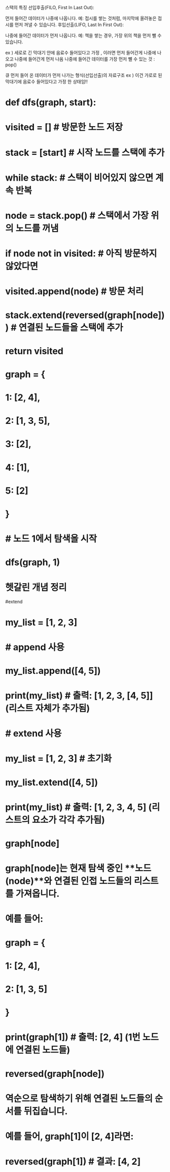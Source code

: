 스택의 특징
선입후출(FILO, First In Last Out):

먼저 들어간 데이터가 나중에 나옵니다.
예: 접시를 쌓는 것처럼, 마지막에 올려놓은 접시를 먼저 꺼낼 수 있습니다.
후입선출(LIFO, Last In First Out):

나중에 들어간 데이터가 먼저 나옵니다.
예: 책을 쌓는 경우, 가장 위의 책을 먼저 뺄 수 있습니다.

ex ) 세로로 긴 막대기 안에 음료수 들어있다고 가정 , 이러면 먼저 들어간게 나중에 나오고 나중에 들어간게 먼저 나옴
나중에 들어간 데이터를 가장 먼저 뺄 수 있는 것 : pop()

큐
먼저 들어 온 데이터가 먼저 나가는 형식(선입선출)의 자료구조 
ex ) 이건 가로로 된 막대기에 음료수 들어있다고 가정 한 상태임!!

# def dfs(graph, start):
#     visited = []          # 방문한 노드 저장
#     stack = [start]       # 시작 노드를 스택에 추가

#     while stack:          # 스택이 비어있지 않으면 계속 반복
#         node = stack.pop()  # 스택에서 가장 위의 노드를 꺼냄
#         if node not in visited:  # 아직 방문하지 않았다면
#             visited.append(node)  # 방문 처리
#             stack.extend(reversed(graph[node]))  # 연결된 노드들을 스택에 추가
#     return visited

# graph = {
#     1: [2, 4],
#     2: [1, 3, 5],
#     3: [2],
#     4: [1],
#     5: [2]
# }

# # 노드 1에서 탐색을 시작
# dfs(graph, 1)


# 헷갈린 개념 정리 
#extend
# my_list = [1, 2, 3]

# # append 사용
# my_list.append([4, 5])
# print(my_list)  # 출력: [1, 2, 3, [4, 5]] (리스트 자체가 추가됨)

# # extend 사용
# my_list = [1, 2, 3]  # 초기화
# my_list.extend([4, 5])
# print(my_list)  # 출력: [1, 2, 3, 4, 5] (리스트의 요소가 각각 추가됨)

# graph[node]
# graph[node]는 현재 탐색 중인 **노드(node)**와 연결된 인접 노드들의 리스트를 가져옵니다.
# 예를 들어:
# graph = {
#     1: [2, 4],
#     2: [1, 3, 5]
# }
# print(graph[1])  # 출력: [2, 4] (1번 노드에 연결된 노드들)


# reversed(graph[node])
# 역순으로 탐색하기 위해 연결된 노드들의 순서를 뒤집습니다.
# 예를 들어, graph[1]이 [2, 4]라면:
# reversed(graph[1])  # 결과: [4, 2]
